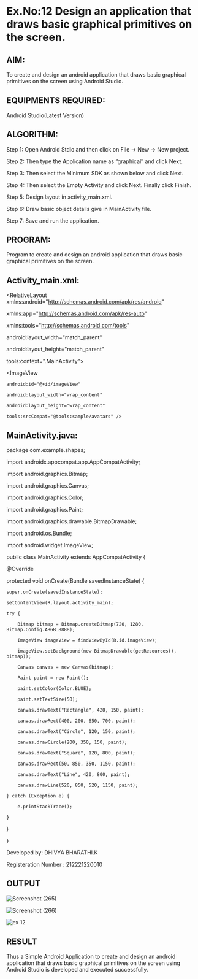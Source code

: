 
# Ex.No:12 Design an application that draws basic graphical primitives on the screen.


## AIM:

To create and design an android application that draws basic graphical primitives on the screen using Android Studio.

## EQUIPMENTS REQUIRED:

Android Studio(Latest Version)

## ALGORITHM:

Step 1: Open Android Stdio and then click on File -> New -> New project.

Step 2: Then type the Application name as “graphical″ and click Next. 

Step 3: Then select the Minimum SDK as shown below and click Next.

Step 4: Then select the Empty Activity and click Next. Finally click Finish.

Step 5: Design layout in activity_main.xml.

Step 6: Draw basic object details give in MainActivity file.

Step 7: Save and run the application.

## PROGRAM:

Program to create and design an android application that draws basic graphical primitives on the screen.

## Activity_main.xml:

<RelativeLayout xmlns:android="http://schemas.android.com/apk/res/android"

xmlns:app="http://schemas.android.com/apk/res-auto"
            
xmlns:tools="http://schemas.android.com/tools"
            
android:layout_width="match_parent"
            
android:layout_height="match_parent"
            
tools:context=".MainActivity">

<ImageView
           
    android:id="@+id/imageView"
           
    android:layout_width="wrap_content"
           
    android:layout_height="wrap_content"
           
    tools:srcCompat="@tools:sample/avatars" />
  
## MainActivity.java:
  
package com.example.shapes;

import androidx.appcompat.app.AppCompatActivity;

import android.graphics.Bitmap;

import android.graphics.Canvas;

import android.graphics.Color;

import android.graphics.Paint;

import android.graphics.drawable.BitmapDrawable;

import android.os.Bundle;

import android.widget.ImageView;

public class MainActivity extends AppCompatActivity {

@Override
  
protected void onCreate(Bundle savedInstanceState) {
  
    super.onCreate(savedInstanceState);
  
    setContentView(R.layout.activity_main);

    try {
  
        Bitmap bitmap = Bitmap.createBitmap(720, 1280, Bitmap.Config.ARGB_8888);
  
        ImageView imageView = findViewById(R.id.imageView);
  
        imageView.setBackground(new BitmapDrawable(getResources(), bitmap));
  
        Canvas canvas = new Canvas(bitmap);
  
        Paint paint = new Paint();
  
        paint.setColor(Color.BLUE);
  
        paint.setTextSize(50);
  
        canvas.drawText("Rectangle", 420, 150, paint);
  
        canvas.drawRect(400, 200, 650, 700, paint);
  
        canvas.drawText("Circle", 120, 150, paint);
  
        canvas.drawCircle(200, 350, 150, paint);
  
        canvas.drawText("Square", 120, 800, paint);
  
        canvas.drawRect(50, 850, 350, 1150, paint);
  
        canvas.drawText("Line", 420, 800, paint);
  
        canvas.drawLine(520, 850, 520, 1150, paint);
  
    } catch (Exception e) {
  
        e.printStackTrace();
  
    }
  
}
  
}

Developed by: DHIVYA BHARATHI.K
  
Registeration Number : 212221220010



## OUTPUT
![Screenshot (265)](https://github.com/Dhivya-bharathi88/Mobile-Application-Development/assets/128019999/8228a768-e239-47b7-91e8-71da74c54b89)
            
            
![Screenshot (266)](https://github.com/Dhivya-bharathi88/Mobile-Application-Development/assets/128019999/00acc192-7c7b-4834-96b6-999b4e377c32)
            
            
![ex 12](https://github.com/Dhivya-bharathi88/Mobile-Application-Development/assets/128019999/73edbb6f-dc72-4a2c-bcda-88499e6295bc)




## RESULT
Thus a Simple Android Application to create and design an android application that draws basic graphical primitives on the screen using Android Studio is developed and executed successfully.
